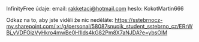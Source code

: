 InfinityFree údaje:
email: rakketaci@hotmail.com
heslo: KokotMartin666

Odkaz na to, aby jste viděli že nic neděláte: https://sstebrnocz-my.sharepoint.com/:x:/g/personal/58087snupik_student_sstebrno_cz/ERrWBj_yVDFOizVyHkro4mwBe0H1Ids4kG82Pm8X7aNJDA?e=ybsOlM
